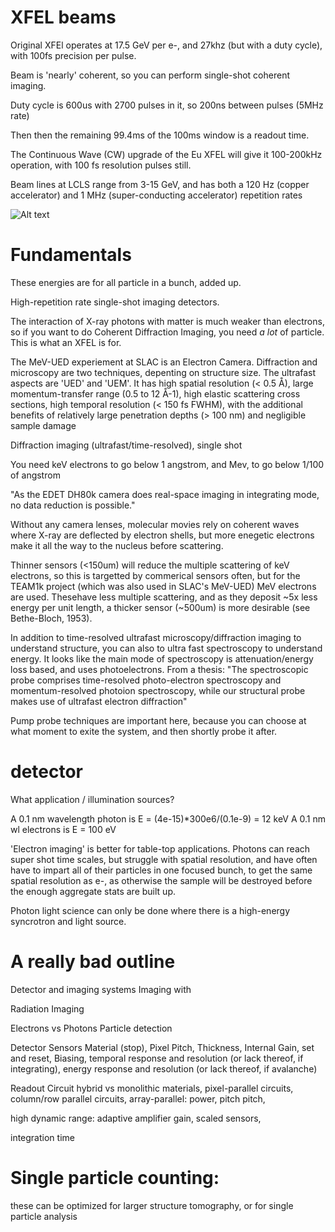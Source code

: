 # XFEL beams



Original XFEl operates at 17.5 GeV per e-, and 27khz (but with a duty cycle), with 100fs precision per pulse.

Beam is 'nearly' coherent, so you can perform single-shot coherent imaging.

Duty cycle is 600us with 2700 pulses in it, so 200ns between pulses (5MHz rate)

Then then the remaining 99.4ms of the 100ms window is a readout time.


The Continuous Wave (CW) upgrade of the Eu XFEL will give it 100-200kHz operation, with 100 fs resolution pulses still.

Beam lines at LCLS range from 3-15 GeV, and has both a 120 Hz (copper accelerator) and 1 MHz (super-conducting accelerator) repetition rates

![Alt text](img/xfel-specs.png)


# Fundamentals

These energies are for all particle in a bunch, added up.

High-repetition rate single-shot imaging detectors.

The interaction of X-ray photons with matter is much weaker than electrons, so if you want to do Coherent Diffraction Imaging, you need *a lot* of particle. This is what an XFEL is for.


The MeV-UED experiement at SLAC is an Electron Camera.  Diffraction and microscopy are two techniques, depenting on structure size. The ultrafast aspects are 'UED' and 'UEM'. It has high spatial resolution (< 0.5 Å), large momentum-transfer range (0.5 to 12 Å-1), high elastic scattering cross sections, high temporal resolution (< 150 fs FWHM), with the additional benefits of relatively large penetration depths (> 100 nm) and negligible sample damage

Diffraction imaging (ultrafast/time-resolved), single shot

You need keV electrons to go below 1 angstrom, and Mev, to go below 1/100 of angstrom

"As the EDET DH80k camera does real-space imaging in integrating mode, no data reduction is possible."

Without any camera lenses, molecular movies rely on coherent waves where X-ray are deflected by electron shells, but more enegetic electrons make it all the way to the nucleus before scattering.

Thinner sensors (<150um) will reduce the multiple scattering of keV electrons, so this is targetted by commerical sensors often, but for the TEAM1k project (which was also used in SLAC's MeV-UED) MeV electrons are used. Thesehave less multiple scattering, and as they deposit ~5x less energy per unit length, a thicker sensor (~500um) is more desirable (see Bethe-Bloch, 1953).

In addition to time-resolved ultrafast microscopy/diffraction imaging to understand structure, you can also to ultra fast spectroscopy to understand energy.
It looks like the main mode of spectroscopy is attenuation/energy loss based, and uses photoelectrons. From a thesis: "The spectroscopic probe comprises time-resolved photo-electron spectroscopy and momentum-resolved photoion spectroscopy, while our structural probe makes use of ultrafast electron diffraction"

Pump probe techniques are important here, because you can choose at what moment to exite the system, and then shortly probe it after.


# detector

What application / illumination sources?

A 0.1 nm wavelength photon is E = (4e-15)*300e6/(0.1e-9) = 12 keV
A 0.1 nm wl electrons is E = 100 eV


'Electron imaging' is better for table-top applications. Photons can reach super shot time scales, but struggle with spatial resolution, and have often have to impart all of their particles in one focused bunch, to get the same spatial resolution as e-, as otherwise the sample will be destroyed before the enough aggregate stats are built up.

Photon light science can only be done where there is a high-energy syncrotron and light source.





# A really bad outline

Detector and imaging systems
Imaging with 


Radiation Imaging

Electrons vs Photons
Particle detection

Detector Sensors
Material (stop), Pixel Pitch, Thickness, Internal Gain, set and reset, Biasing, temporal response and resolution (or lack thereof, if integrating), energy response and resolution (or lack thereof, if avalanche)

Readout Circuit
hybrid vs monolithic materials, pixel-parallel circuits, column/row parallel circuits, array-parallel: power, pitch pitch, 

high dynamic range: adaptive amplifier gain, scaled sensors, 

integration time 



# Single particle counting:

these can be optimized for larger structure tomography, or for single particle analysis
